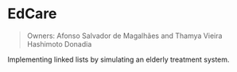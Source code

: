 # EdCare
> Owners: Afonso Salvador de Magalhães and Thamya Vieira Hashimoto Donadia

Implementing linked lists by simulating an elderly treatment system.
